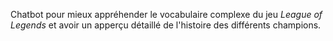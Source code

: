 Chatbot pour mieux appréhender le vocabulaire complexe du jeu *League of Legends* et avoir un apperçu détaillé de l'histoire des différents champions.